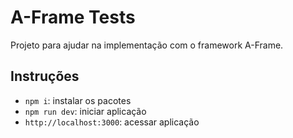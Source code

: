 # A-Frame Tests

Projeto para ajudar na implementação com o framework A-Frame.

## Instruções
- `npm i`: instalar os pacotes
- `npm run dev`: iniciar aplicação
- `http://localhost:3000`: acessar aplicação